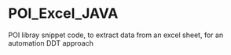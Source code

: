 # POI_Excel_JAVA

POI libray snippet code, to extract data from an excel sheet, for an automation DDT approach 
